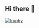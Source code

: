 ## Hi there 👋

<!--
**mr-zare/mr-zare** is a ✨ _special_ ✨ repository because its `README.md` (this file) appears on your GitHub profile.

- 🔭 I’m currently working on some new projects
- 🌱 I’m currently improve my skills in AI
- 📫 How to reach me: in linkedin and telegram
-->
[![trophy](https://github-profile-trophy.vercel.app/?username=mr-zare&title=Stars,Followers)](https://github.com/mr-zare/github-profile-trophy)
